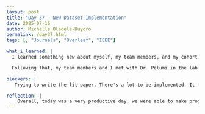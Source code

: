 ```yaml
---
layout: post
title: "Day 37 – New Dataset Implementation"
date: 2025-07-16
author: Michelle Oladele-Kuyoro
permalink: /day37.html
tags: [, "Journals", "Overleaf", "IEEE"]

what_i_learned: |
  I learned something new about myself, my team members, and my cohort. I learned that there were early birds, people who loved blasting music as they were studying, and people who commute long distances. I got to know more about my learning/teaching styles. I found out that i was a multimodal learner, leaning towards Visual, Aural, and Read/Writing, which i find to be true as i retain information if i am able to write it down, see a graphic, or listen to it multiple times. I also took the Myers-Briggs test and ended up with ISTJ-T, the logistician. I would say that I agree with these results as I can tend to be a perfectionist most of the time and can be inflexible when it comes to considering other people's inputs. I also found out 2 other people in my group share the same personality trait with me. It would explain a lot about the current group dynamics, and it made me realize that I would have to take other people's opinions into consideration. AFter we completed the personality tets, we were asked to do a gallery walk around the room soo we could learn more about our cohorts as well as their project and how they aim to include the things that they have learned into it.

  Following that, my team members and I met with Dr. Pelumi in the lab and we discussed our progress on the final paper. We also found out that we had to implement validation accuracy check into the code base as it wasn't there before. Seeing the amound of things that were added to the paper was a little overwhelming, but we should be able to complete the paper in due time. Later that day, Dr. Owolabi, our faculty mentor came to check up on us and asked about our progress wriitng the paper. Aayam suggested that we try running the code base on another dataset to verify the results we were having previously, as they seemed suspicious. 

blockers: |
   Trying to write the lit paper. There's a lot to be implemented. It feels overwhelming. 

reflection: |
    Overall, today was a very productive day, we were able to make progress in the paper. I decided to implement validation accuracy into mobilenetv2 so i could see the results for validation data. Tomorrow, I will try testing out the new dataset to see if there's going to be major difference in the rsults. We will be doing comparative results as it would be too late to change anything in the code base at this time
---
```

